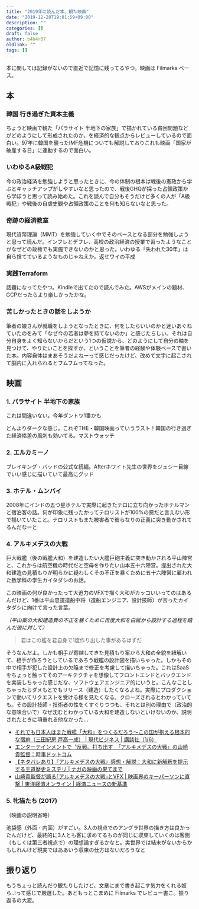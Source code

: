 ```yaml
---
title: "2019年に読んだ本、観た映画"
date: "2019-12-28T19:01:59+09:00"
description: ""
categories: []
draft: false
author: b4b4r07
oldlink: ""
tags: []
---
```


本に関しては記録がないので直近で記憶に残ってるやつ。映画は Filmarks ベース。

## 本

### 韓国 行き過ぎた資本主義

<!--
{{< img src="kankoku.png" width="200" >}}
-->

ちょうど映画で観た「パラサイト 半地下の家族」で描かれている貧困問題などがどのようにして形成されたのか、を経済的な観点からレビューしているので面白い。97年に韓国を襲ったIMF危機についても解説しておりこれも映画「国家が破産する日」に連動するので面白い。

### いわゆるA級戦犯

<!--
{{< img src="senpan.jpg" width="200" >}}
-->

今の政治経済を勉強しようと思ったときに、今の体制の根本は戦後の憲政から学ぶとキャッチアップがしやすいなと思ったので、戦後GHQが採った占領政策から学ぼうと思って読み始めた。これを読んで自分もそうだけど多くの人が「A級戦犯」や戦後の自虐史観や占領政策のことを何も知らないなと思った。

### 奇跡の経済教室

<!--
{{< img src="kiseki.jpg" width="200" >}}
-->

現代貨幣理論（MMT）を勉強していく中でそのベースとなる部分を勉強しようと思って読んだ。インフレとデフレ、高校の政治経済の授業で習ったようなことがなぜどの政権でも実施できないのかと思った。いわゆる「失われた30年」は自ら捨てているようなものじゃねえか。返せワイの平成

### 実践Terraform

<!--
{{< img src="terraform.jpg" width="200" >}}
-->

話題になってたやつ。Kindleで出てたので読んでみた。AWSがメインの題材、GCPだったらより楽しかったかな。

### 苦しかったときの話をしようか

<!--
{{< img src="morioka.jpg" width="200" >}}
-->

筆者の娘さんが就職をしようとなったときに、何をしたらいいのかと迷いあぐねていたのをみて「なぜ今の若者は夢を持てないのか」と感じたらしい。それは自分自身をよく知らないからだという1つの仮説から、どのようにして自分の軸を見つけて、やりたいことを探すか、ということを筆者の経験や体験ベースで書いた本。内容自体はまあそうだよねーって感じだったけど、改めて文字に起こされて脳内に入れられるとフムフムってなった。

## 映画

### 1. パラサイト 半地下の家族

これは間違いない。今年ダントツ1番かも

どんよりダークな感じ。これぞTHE・韓国映画っていうラスト！韓国の行き過ぎた経済格差の風刺も効いてる。マストウォッチ

### 2. エルカミーノ

ブレイキング・バッドの公式な続編。Afterホワイト先生の世界をジェシー目線でいい感じに描いていて最高にグッド

### 3. ホテル・ムンバイ

2008年にインドの五つ星ホテルで実際に起きたテロに立ち向かったホテルマンと宿泊客の話。何が印象に残ったかってテロリストが100%の悪だと言えない形で描いていたこと。テロリストもまた被害者で彼らなりの正義に突き動かされてるんだなーと

### 4. アルキメデスの大戦

巨大戦艦（後の戦艦大和）を建造したい大艦巨砲主義に突き動かされる平山陣営と、これからは航空機の時代だと空母を作りたい山本五十六陣営。提出された大和建造の見積もりが明らかに疑わしくその不正を暴くために五十六陣営に雇われた数学科の学生カイタダシのお話。

この映画の何が良かったって大迫力のVFXで描く大和がカッコいいってのはあるんだけど、1番は平山忠道造船中将（造船エンジニア、設計技師）が言ったカイタダシに向けて言った言葉。

_（平山案の大和建造費の不正を暴くために再度大和を白紙から設計する過程を踏んだ彼に対して）_

> 君はこの艦を君自身で1度作り出した事があるはずだ

そうなんだよ。しかも相手が寄越してきた見積もり案から大和の全貌を紐解いて、相手が作ろうとしているであろう戦艦の設計図を描いちゃった。しかもその中で相手が犯した設計上の欠陥まで修正を考慮して描いちゃった。これはSaaSをちょっと触ってそのアーキテクチャを想像してフロントエンドとバックエンドを実装しちゃった感じだな、ソフトウェアエンジニア的にいうと。こんなことしちゃったらダメもとでもリリース（建造）したくなるよね。実際にプロダクションで動いてリクエストを受ける様を見たくなる。クローズされるとわかっていても。その設計技師・技術者の性をくすぐりつつも、それとは別の理由で（政治的な意味合いで）なぜ沈むとわかっている大和を建造しないといけないのか、説明されたときに項垂れる他なかった...

- [それでも日本人はまた戦艦「大和」をつくるだろう〜この国が抱える根本的な宿痾（三田紀房,戸高一成） | 現代ビジネス | 講談社（1/6）](https://gendai.ismedia.jp/articles/-/49318)
- [エンターテインメントで〝反戦〟打ち出す　「アルキメデスの大戦」の山崎貴監督：時事ドットコム](https://www.jiji.com/sp/v4?id=201907aru-yama0002)
- [【ネタバレあり】『アルキメデスの大戦』感想・解説：大和に新解釈を提示する王道歴史ミステリ | ナガの映画の果てまで](https://www.club-typhoon.com/archives/2019/07/28/archimedes-war-film.html)
- [山崎貴監督が語る｢アルキメデスの大戦｣とVFX | 映画界のキーパーソンに直撃 | 東洋経済オンライン | 経済ニュースの新基準](https://toyokeizai.net/articles/-/294932)

### 5. 牝猫たち (2017)

（映画の説明省略）

池袋感（外面・内面）がすごい。3人の視点でのアングラ世界の描き方は良かったんだけど、最終的に3人とも客に求めてるものが同じに収束していくのは客側（もしくは第三者視点で）の理想論すぎるかなと。実世界では結末がないからかもしれんけど現実ではああいう収束の仕方はないだろうなと

## 振り返り

もうちょっと読んだり観たりしたけど、文章にまで書き起こす気力をくれる奴ら..!って感じで厳選した。あともっとこまめに Filmarks でレビュー書こ。振り返るの大変。
